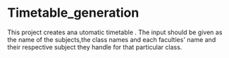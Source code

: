 # Timetable_generation
This project creates ana utomatic timetable .
The input should be given as the name of the subjects,the class names and each faculties' name and their respective subject they handle for that particular class.
